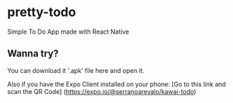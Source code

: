 # pretty-todo
Simple To Do App made with  React Native 

## Wanna try? 

You can download it '.apk' file here and open it.

Also if you have the Expo Client installed on your phone: [Go to this link and scan the QR Code] (https://expo.io/@serranoarevalo/kawai-todo)